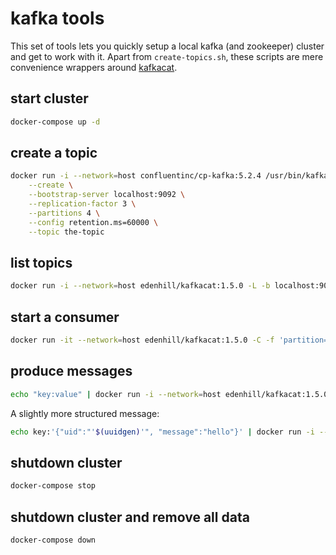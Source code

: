 # kafka tools
This set of tools lets you quickly setup a local kafka (and zookeeper) cluster and get to work with it.
Apart from `create-topics.sh`, these scripts are mere convenience wrappers around [kafkacat](https://docs.confluent.io/platform/current/app-development/kafkacat-usage.html).

## start cluster
```bash
docker-compose up -d
```

## create a topic
```bash
docker run -i --network=host confluentinc/cp-kafka:5.2.4 /usr/bin/kafka-topics \
	--create \
	--bootstrap-server localhost:9092 \
	--replication-factor 3 \
	--partitions 4 \
	--config retention.ms=60000 \
	--topic the-topic
```

## list topics
```bash
docker run -i --network=host edenhill/kafkacat:1.5.0 -L -b localhost:9092
```

## start a consumer
```bash
docker run -it --network=host edenhill/kafkacat:1.5.0 -C -f 'partition=%p offset=%o >> key=%k value=%s\n' -b "localhost:9092" -t "the-topic"
```

## produce messages
```bash
echo "key:value" | docker run -i --network=host edenhill/kafkacat:1.5.0 -P -b localhost:9092 -t the-topic -K:
```

A slightly more structured message:
```bash
echo key:'{"uid":"'$(uuidgen)'", "message":"hello"}' | docker run -i --network=host edenhill/kafkacat:1.5.0 -P -b localhost:9092 -t the-topic -K:
```

## shutdown cluster
```bash
docker-compose stop
```

## shutdown cluster and remove all data
```bash
docker-compose down
```
